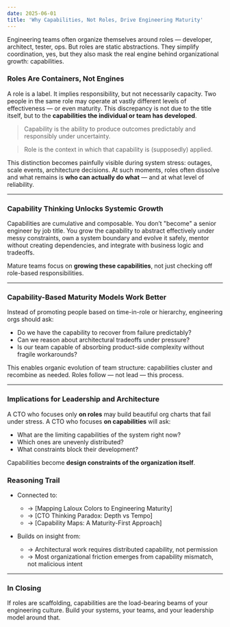```yaml
---
date: 2025-06-01
title: 'Why Capabilities, Not Roles, Drive Engineering Maturity'
---
```


Engineering teams often organize themselves around roles — developer, architect, tester, ops. But roles are static abstractions. They simplify coordination, yes, but they also mask the real engine behind organizational growth: capabilities.

###  Roles Are Containers, Not Engines

A role is a label. It implies responsibility, but not necessarily capacity. Two people in the same role may operate at vastly different levels of effectiveness — or even maturity. This discrepancy is not due to the title itself, but to the **capabilities the individual or team has developed**.

> Capability is the ability to produce outcomes predictably and responsibly under uncertainty. 

> Role is the context in which that capability is (supposedly) applied.

This distinction becomes painfully visible during system stress: outages, scale events, architecture decisions. At such moments, roles often dissolve and what remains is **who can actually do what** — and at what level of reliability.

---

### Capability Thinking Unlocks Systemic Growth

Capabilities are cumulative and composable. You don’t "become" a senior engineer by job title. You grow the capability to abstract effectively under messy constraints, own a system boundary and evolve it safely, mentor without creating dependencies, and integrate with business logic and tradeoffs.

Mature teams focus on **growing these capabilities**, not just checking off role-based responsibilities.

---

###  Capability-Based Maturity Models Work Better

Instead of promoting people based on time-in-role or hierarchy, engineering orgs should ask:

* Do we have the capability to recover from failure predictably?
* Can we reason about architectural tradeoffs under pressure?
* Is our team capable of absorbing product-side complexity without fragile workarounds?

This enables organic evolution of team structure: capabilities cluster and recombine as needed. Roles follow — not lead — this process.

---

###  Implications for Leadership and Architecture

A CTO who focuses only **on roles** may build beautiful org charts that fail under stress.
A CTO who focuses **on capabilities** will ask:

* What are the limiting capabilities of the system right now?
* Which ones are unevenly distributed?
* What constraints block their development?

Capabilities become **design constraints of the organization itself**.

###  Reasoning Trail

* Connected to:

    - → [Mapping Laloux Colors to Engineering Maturity]
    - → [CTO Thinking Paradox: Depth vs Tempo]
    - → [Capability Maps: A Maturity-First Approach]

* Builds on insight from:
    - → Architectural work requires distributed capability, not permission
    - → Most organizational friction emerges from capability mismatch, not malicious intent

---

### In Closing

If roles are scaffolding, capabilities are the load-bearing beams of your engineering culture.
Build your systems, your teams, and your leadership model around that.